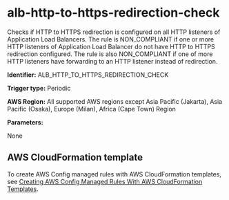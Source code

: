 # alb\-http\-to\-https\-redirection\-check<a name="alb-http-to-https-redirection-check"></a>

Checks if HTTP to HTTPS redirection is configured on all HTTP listeners of Application Load Balancers\. The rule is NON\_COMPLIANT if one or more HTTP listeners of Application Load Balancer do not have HTTP to HTTPS redirection configured\. The rule is also NON\_COMPLIANT if one of more HTTP listeners have forwarding to an HTTP listener instead of redirection\.

**Identifier:** ALB\_HTTP\_TO\_HTTPS\_REDIRECTION\_CHECK

**Trigger type:** Periodic

**AWS Region:** All supported AWS regions except Asia Pacific \(Jakarta\), Asia Pacific \(Osaka\), Europe \(Milan\), Africa \(Cape Town\) Region

**Parameters:**

None  

## AWS CloudFormation template<a name="w76aac11c31c17b7b9c15"></a>

To create AWS Config managed rules with AWS CloudFormation templates, see [Creating AWS Config Managed Rules With AWS CloudFormation Templates](aws-config-managed-rules-cloudformation-templates.md)\.